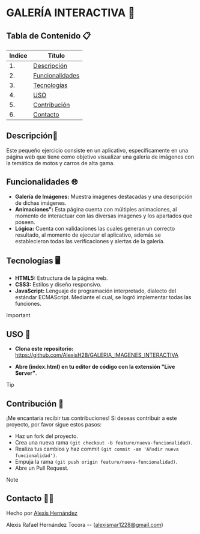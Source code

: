 # GALERÍA INTERACTIVA 📱

## Tabla de Contenido 📋
| Indice | Título  |
|--|--|
| 1. | [Descripción](#Descripción) |
| 2. | [Funcionalidades](#funcionalidades-) |
| 3. | [Tecnologías](#tecnologías-%EF%B8%8F) |
| 4. | [USO](#uso-) |
| 5. | [Contribución](#contribución-) |
| 6. | [Contacto](#contacto-) |

## Descripción📱

Este pequeño ejercicio consiste en un aplicativo, específicamente en una página web que tiene como objetivo visualizar una galería de imágenes con la temática de motos y carros de alta gama.

## Funcionalidades 🌐

- **Galería de Imágenes:** Muestra imágenes destacadas y una descripción de dichas imágenes.
- **Animaciones":** Esta página cuenta con múltiples animaciones, al momento de interactuar con las diversas imagenes y los apartados que poseen.
- **Lógica:** Cuenta con validaciones las cuales generan un correcto resultado, al momento de ejecutar el aplicativo, además se establecieron todas las verificaciones y alertas de la galería.


## Tecnologías 🖥️

- **HTML5:** Estructura de la página web.
- **CSS3:** Estilos y diseño responsivo.
- **JavaScript:** Lenguaje de programación interpretado, dialecto del estándar ECMAScript. Mediante el cual, se logró implementar todas las funciones.

> [!IMPORTANT]
> ## USO 🔧

- **Clona este repositorio:**
https://github.com/AlexisH28/GALERIA_IMAGENES_INTERACTIVA
   
- **Abre (index.html) en tu editor de código con la extensión "Live Server"**.

> [!TIP]
> ## Contribución 👥

¡Me encantaría recibir tus contribuciones! Si deseas contribuir a este proyecto, por favor sigue estos pasos:

- Haz un fork del proyecto.
- Crea una nueva rama `(git checkout -b feature/nueva-funcionalidad)`.
- Realiza tus cambios y haz commit `(git commit -am 'Añadir nueva funcionalidad')`.
- Empuja la rama `(git push origin feature/nueva-funcionalidad)`.
- Abre un Pull Request.

> [!NOTE]
> ## Contacto 🧑‍💻

Hecho por [Alexis Hernández](https://github.com/AlexisH28)

Alexis Rafael Hernández Tocora -- (alexismar1228@gmail.com)

